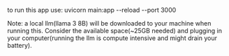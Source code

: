 to run this app use: uvicorn main:app --reload --port 3000

Note: a local llm(llama 3 8B) will be downloaded to your machine when running this. Consider the available space(~25GB needed) and plugging in your computer(running the llm is compute intensive and might drain your battery).
